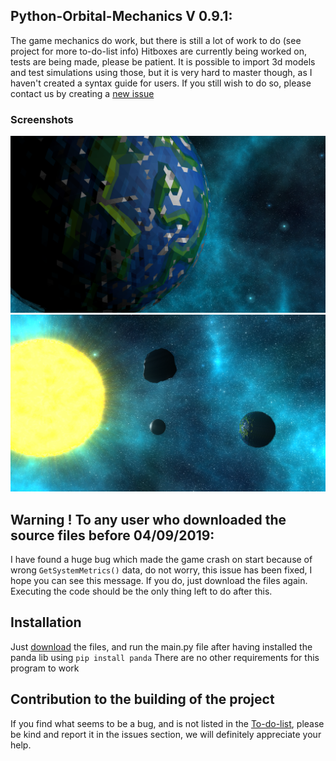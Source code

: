 ## Python-Orbital-Mechanics V 0.9.1: 
The game mechanics do work, but there is still a lot of work to do (see project for more to-do-list info)
Hitboxes are currently being worked on, tests are being made, please be patient. It is possible to import 3d models and test simulations using those, but it is very hard to master though, as I haven't created a syntax guide for users. If you still wish to do so, please contact us by creating a [new issue](https://github.com/the-fancy-corporation/The-PyOS-Project/issues/new/choose)
### Screenshots
![here is the current scenery](/Screenshots/Scrnshot_3.png)
![Some other cool shots](/Screenshots/Scrnshot_4.png)

## Warning ! To any user who downloaded the source files before 04/09/2019:
I have found a huge bug which made the game crash on start because of wrong `GetSystemMetrics()` data, do not worry, this issue has been fixed, I hope you can see this message. If you do, just download the files again. Executing the code should be the only thing left to do after this.

## Installation
Just [download](https://github.com/the-fancy-corporation/The-PyOS-Project/releases/download/0.9/PyOS.release.0.9.zip) the files, and run the main.py file after having installed the panda lib using `pip install panda`
There are no other requirements for this program to work

## Contribution to the building of the project
If you find what seems to be a bug, and is not listed in the [To-do-list](https://github.com/the-fancy-corporation/The-PyOS-Project/projects/1), please be kind and report it in the issues section, we will definitely appreciate your help.
